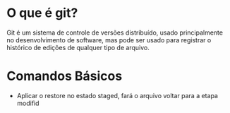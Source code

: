 # O que é git?
Git é um sistema de controle de versões distribuído, usado principalmente no desenvolvimento de software, mas pode ser usado para registrar o histórico de edições de qualquer tipo de arquivo.

# Comandos Básicos
* Aplicar o restore no estado staged, fará o arquivo voltar para a etapa modifid
